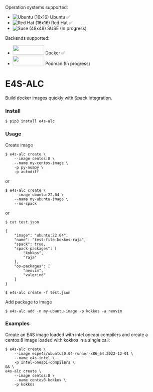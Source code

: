 Operation systems supported: 

- ![](https://raw.githubusercontent.com/EgoistDeveloper/operating-system-logos/master/src/24x24/UBT.png "Ubuntu (16x16)") Ubuntu ✅ 
- ![](https://raw.githubusercontent.com/EgoistDeveloper/operating-system-logos/master/src/24x24/RHT.png "Red Hat (16x16)") Red Hat ✅
- ![](https://raw.githubusercontent.com/EgoistDeveloper/operating-system-logos/master/src/24x24/SSE.png "Suse (48x48)") SUSE (In progress)

Backends supported:

- <img src="https://www.docker.com/wp-content/uploads/2022/03/horizontal-logo-monochromatic-white.png" width="100" height="30"> Docker ✅
- <img src="https://github.com/containers/podman/raw/main/logo/podman-logo-source.svg" width="100" height="30"> Podman (In progress)


# E4S-ALC

Build docker images quickly with Spack integration.

### Install

```
$ pip3 install e4s-alc
```

### Usage

Create image

```
$ e4s-alc create \
	--image centos:8 \
	--name my-centos-image \
	-p py-numpy \
	-p autodiff
```
or
```
$ e4s-alc create \
	--image ubuntu:22.04 \
	--name my-ubuntu-image \
	--no-spack
```
or
```
$ cat test.json

{
	"image": "ubuntu:22.04",
	"name": "test-file-kokkos-raja",
	"spack": true,
	"spack-packages": [
		"kokkos",
		"raja"
	],
	"os-packages": [
		"neovim",
		"valgrind"
	]
}

$ e4s-alc create -f test.json
```

Add package to image

```
$ e4s-alc add -n my-ubuntu-image -p kokkos -a neovim
```

### Examples

Create an E4S image loaded with intel oneapi compilers and create a centos:8 image loaded with kokkos in a single call:
```
$ e4s-alc create \
	--image ecpe4s/ubuntu20.04-runner-x86_64:2022-12-01 \
	--name e4s-intel \
	-p intel-oneapi-compilers \ 
&& \
e4s-alc create \
	--image centos:8 \
	--name centos8-kokkos \
	-p kokkos 
```
